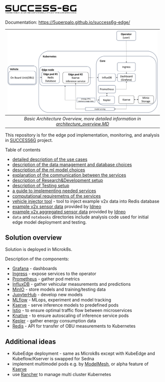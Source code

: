 # <img src="docs/sources/assets/images/logo.png" style="height:1em; vertical-align: middle;">

Documentation: https://5uperpalo.github.io/success6g-edge/

| ![Architecture_Overview_Basic](docs/sources/assets/images/Architecture_Overview_Basic.png "Basic architecture")  |
| :--------------------------------------------------------------------------------------------------------------: |
| *Basic Architecture Overview, more detailed information in [architecture_overview.MD](architecture_overview.MD)* |

This repository is for the edge pod implementation, monitoring, and analysis in [SUCCESS6G](https://success-6g-project.cttc.es/) project.

Table of contents
* [detailed description of the use cases](use_cases.MD)
* [description of the data management and database choices](data_management.MD)
* [description of the ml model choices](ml_model_development.MD)
* [explanation of the communication between the services](networking.MD)
* [description of Research&Development setup](development.MD)
* [description of Testing setup](testing.MD)
* [a guide to implementing needed services](kubernetes_services.MD)
* [computational requiremetns of the services](kubernetes_services_requirements.MD)
* [vehicle injector tool](tools/vehicle/readme.md) - tool to inject example v2x data into Redis database
* [example v2x sensor data](data/log_tiguan_27_mar_dac.txt) provided by [Idneo](https://www.idneo.com/)
* [example v2x aggregated sensor data](tools/vehicle/datasets/ateca_R4_2.0l_TDI/README.md) provided by [Idneo](https://www.idneo.com/)
* `data` and `notebooks` directories include analysis code used for initial edge model deployment and testing.

## Solution overview
Solution is deployed in Microk8s.

Description of the components:
* [Grafana](https://grafana.com/) - dashboards
* [Ingress](https://kubernetes.io/docs/concepts/services-networking/ingress/) - expose services to the operator
* [Prometheus](https://prometheus.io/docs/introduction/overview/) - gather pod metrics
* [InfluxDB](https://www.influxdata.com/) - gather vehicular measurements and predictions
* [MinIO](https://min.io/) - store models and training/testing data
* [JupyterHub](https://z2jh.jupyter.org/en/stable/) - develop new models
* [MLflow](https://mlflow.org/) - MLops, experiment and model tracking
* [Kserve](https://kserve.github.io/website/latest/) - serve inference models to predefined pods
* [Istio](https://istio.io/) - to ensure optimal traffic flow between microservices
* [Knative](https://knative.dev) - to ensure autoscaling of inference service pods
* [Kepler](https://sustainable-computing.io/) - gather energy consumption data
* [Redis](https://redis.io/) - API for transfer of OBU measurements to Kubernetes

## Additional ideas 
* KubeEdge deployment - same as Microk8s except with KubeEdge and Kubeflow/Kserver is swapped for Sedna
* implement multimodel pods e.g. by [ModelMesh](https://github.com/kserve/modelmesh-serving), or alpha feature of [Kserve](https://github.com/kserve/kserve/blob/master/docs/MULTIMODELSERVING_GUIDE.md)
* use [Rancher](https://www.rancher.com/) to manage multi cluster Kubernetes
